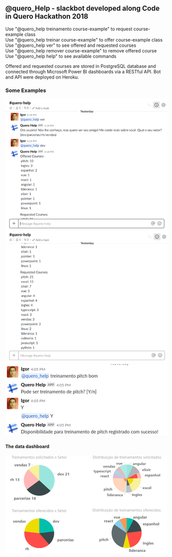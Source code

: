 ## @quero_Help - slackbot developed along Code in Quero Hackathon 2018

Use "@quero_help treinamento course-example" to request course-example class  
Use "@quero_help treinar course-example" to offer course-example class  
Use "@quero_help ver" to see offered and requested courses  
Use "@quero_help remover course-example" to remove offered course  
Use "@quero_help help" to see available commands  

Offered and requested courses are stored in PostgreSQL database and connected through Microsoft Power BI dashboards via a RESTful API. Bot and API were deployed on Heroku.

### Some Examples

![1](./assets/1.png)
![2](./assets/2.png)
![3](./assets/3.png)

#### The data dashboard
![4](./assets/4.png)
